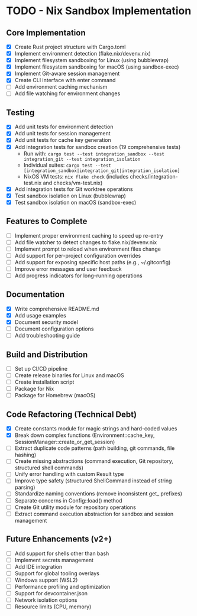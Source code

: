 # TODO - Nix Sandbox Implementation

## Core Implementation
- [x] Create Rust project structure with Cargo.toml
- [x] Implement environment detection (flake.nix/devenv.nix)
- [x] Implement filesystem sandboxing for Linux (using bubblewrap)
- [x] Implement filesystem sandboxing for macOS (using sandbox-exec)
- [x] Implement Git-aware session management
- [x] Create CLI interface with enter command
- [ ] Add environment caching mechanism
- [ ] Add file watching for environment changes

## Testing
- [x] Add unit tests for environment detection
- [x] Add unit tests for session management
- [x] Add unit tests for cache key generation
- [x] Add integration tests for sandbox creation (19 comprehensive tests)
  - Run with: `cargo test --test integration_sandbox --test integration_git --test integration_isolation`
  - Individual suites: `cargo test --test [integration_sandbox|integration_git|integration_isolation]`
  - NixOS VM tests: `nix flake check` (includes checks/integration-test.nix and checks/vm-test.nix)
- [x] Add integration tests for Git worktree operations
- [x] Test sandbox isolation on Linux (bubblewrap)
- [x] Test sandbox isolation on macOS (sandbox-exec)

## Features to Complete
- [ ] Implement proper environment caching to speed up re-entry
- [ ] Add file watcher to detect changes to flake.nix/devenv.nix
- [ ] Implement prompt to reload when environment files change
- [ ] Add support for per-project configuration overrides
- [ ] Add support for exposing specific host paths (e.g., ~/.gitconfig)
- [ ] Improve error messages and user feedback
- [ ] Add progress indicators for long-running operations

## Documentation
- [x] Write comprehensive README.md
- [x] Add usage examples
- [x] Document security model
- [ ] Document configuration options
- [ ] Add troubleshooting guide

## Build and Distribution
- [ ] Set up CI/CD pipeline
- [ ] Create release binaries for Linux and macOS
- [ ] Create installation script
- [ ] Package for Nix
- [ ] Package for Homebrew (macOS)

## Code Refactoring (Technical Debt)
- [x] Create constants module for magic strings and hard-coded values
- [x] Break down complex functions (Environment::cache_key, SessionManager::create_or_get_session)
- [ ] Extract duplicate code patterns (path building, git commands, file hashing)
- [ ] Create missing abstractions (command execution, Git repository, structured shell commands)
- [ ] Unify error handling with custom Result type
- [ ] Improve type safety (structured ShellCommand instead of string parsing)
- [ ] Standardize naming conventions (remove inconsistent get_ prefixes)
- [ ] Separate concerns in Config::load() method
- [ ] Create Git utility module for repository operations
- [ ] Extract command execution abstraction for sandbox and session management

## Future Enhancements (v2+)
- [ ] Add support for shells other than bash
- [ ] Implement secrets management
- [ ] Add IDE integration
- [ ] Support for global tooling overlays
- [ ] Windows support (WSL2)
- [ ] Performance profiling and optimization
- [ ] Support for devcontainer.json
- [ ] Network isolation options
- [ ] Resource limits (CPU, memory)